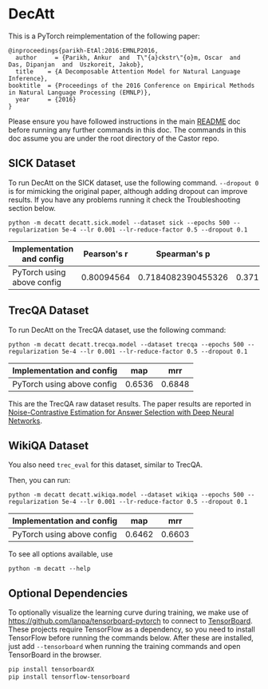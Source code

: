 # DecAtt

This is a PyTorch reimplementation of the following paper:

```
@inproceedings{parikh-EtAl:2016:EMNLP2016,
  author     = {Parikh, Ankur  and  T\"{a}ckstr\"{o}m, Oscar  and  Das, Dipanjan  and  Uszkoreit, Jakob},
  title    = {A Decomposable Attention Model for Natural Language Inference},
booktitle  = {Proceedings of the 2016 Conference on Empirical Methods in Natural Language Processing (EMNLP)},
  year     = {2016}
} 
```


Please ensure you have followed instructions in the main [README](../README.md) doc before running any further commands in this doc.
The commands in this doc assume you are under the root directory of the Castor repo.

## SICK Dataset

To run DecAtt on the SICK dataset, use the following command. `--dropout 0` is for mimicking the original paper, although adding dropout can improve results. If you have any problems running it check the Troubleshooting section below.

```
python -m decatt decatt.sick.model --dataset sick --epochs 500 --regularization 5e-4 --lr 0.001 --lr-reduce-factor 0.5 --dropout 0.1
```

| Implementation and config        | Pearson's r   | Spearman's p  | MSE        |
| -------------------------------- |:-------------:|:-------------:|:----------:|
| PyTorch using above config       |  0.80094564      |   0.7184082390455326     |  0.3711671233177185  |

## TrecQA Dataset

To run DecAtt on the TrecQA dataset, use the following command:
```
python -m decatt decatt.trecqa.model --dataset trecqa --epochs 500 --regularization 5e-4 --lr 0.001 --lr-reduce-factor 0.5 --dropout 0.1
```

| Implementation and config        | map    | mrr    |
| -------------------------------- |:------:|:------:|
| PyTorch using above config       | 0.6536  | 0.6848 |

This are the TrecQA raw dataset results. The paper results are reported in [Noise-Contrastive Estimation for Answer Selection with Deep Neural Networks](https://dl.acm.org/citation.cfm?id=2983872).

## WikiQA Dataset

You also need `trec_eval` for this dataset, similar to TrecQA.

Then, you can run:
```
python -m decatt decatt.wikiqa.model --dataset wikiqa --epochs 500 --regularization 5e-4 --lr 0.001 --lr-reduce-factor 0.5 --dropout 0.1
```
| Implementation and config        | map    | mrr    |
| -------------------------------- |:------:|:------:|
| PyTorch using above config       | 0.6462  | 0.6603  |


To see all options available, use
```
python -m decatt --help
```

## Optional Dependencies

To optionally visualize the learning curve during training, we make use of https://github.com/lanpa/tensorboard-pytorch to connect to [TensorBoard](https://github.com/tensorflow/tensorboard). These projects require TensorFlow as a dependency, so you need to install TensorFlow before running the commands below. After these are installed, just add `--tensorboard` when running the training commands and open TensorBoard in the browser.

```sh
pip install tensorboardX
pip install tensorflow-tensorboard
```

